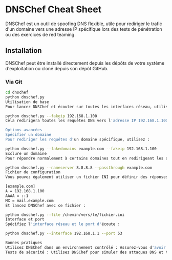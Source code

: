 # DNSChef Cheat Sheet

DNSChef est un outil de spoofing DNS flexible, utile pour rediriger le trafic d'un domaine vers une adresse IP spécifique lors des tests de pénétration ou des exercices de red teaming.

## Installation

DNSChef peut être installé directement depuis les dépôts de votre système d'exploitation ou cloné depuis son dépôt GitHub.

### Via Git

```bash
cd dnschef
python dnschef.py
Utilisation de base
Pour lancer DNSChef et écouter sur toutes les interfaces réseau, utilisez :

python dnschef.py --fakeip 192.168.1.100
Cela redirigera toutes les requêtes DNS vers l'adresse IP 192.168.1.100.

Options avancées
Spécifier un domaine
Pour rediriger les requêtes d'un domaine spécifique, utilisez :

python dnschef.py --fakedomains example.com --fakeip 192.168.1.100
Exclure un domaine
Pour répondre normalement à certains domaines tout en redirigeant les autres :

python dnschef.py --nameserver 8.8.8.8 --passthrough example.com
Fichier de configuration
Vous pouvez également utiliser un fichier INI pour définir des réponses DNS spécifiques :

[example.com]
A = 192.168.1.100
AAAA = ::1
MX = mail.example.com
Et lancez DNSChef avec ce fichier :

python dnschef.py --file /chemin/vers/le/fichier.ini
Interface et port
Spécifiez l'interface réseau et le port d'écoute :

python dnschef.py --interface 192.168.1.1 --port 53

Bonnes pratiques
Utilisez DNSChef dans un environnement contrôlé : Assurez-vous d'avoir l'autorisation appropriée pour utiliser DNSChef dans votre réseau.
Tests de sécurité : Utilisez DNSChef pour simuler des attaques DNS et tester la résilience de votre réseau.
